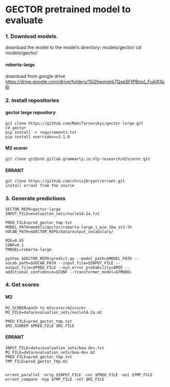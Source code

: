 # GECTOR pretrained model to evaluate

### 1. Download models. 

download the model to the model’s directory: models/gector/
cd models/gector/

#### roberta-large
download from google drive
https://drive.google.com/drive/folders/1Si2hwmskb7QxqSFtPBsivl_FujkR3p6l


### 2. Install repositories

#### gector large repository
```
git clone https://github.com/MaksTarnavskyi/gector-large.git
cd gector
pip install -r requirements.txt
pip install overrides==3.1.0
```

#### M2 scorer
`git clone git@ssh.gitlab.grammarly.io:nlp-research/m2scorer.git`

#### ERRANT
```
git clone https://github.com/chrisjbryant/errant.git
install errant from the source
```

### 3. Generate predictions

```
GECTOR_REPO=gector-large
INPUT_FILE=evaluaiton_sets/nucle14-2a.txt

PRED_FILE=pred_gector_tmp.txt
MODEL_PATH=models/gector/roberta-large_1_pie_1bw_st3.th
VOCAB_PATH=$GECTOR_REPO/data/output_vocabulary/

MIE=0.65
CONF=0.1
TMODEL=roberta-large

python $GECTOR_REPO/predict.py --model_path=$MODEL_PATH --vocab_path=$VOCAB_PATH --input_file=$INPUT_FILE --output_file=$PRED_FILE --min_error_probability=$MIE --additional_confidence=$CONF --transformer_model=$TMODEL
```

### 4. Get scores
#### M2
```
M2_SCORER=path to m2scorer/m2scorer
M2_FILE=data/evaluation_sets/nucle14-2a.m2

PRED_FILE=pred_gector_tmp.txt
$M2_SCORER $PRED_FILE $M2_FILE 
```

#### ERRANT
```
INPUT_FILE=data/evaluation_sets/bea-dev.txt
M2_FILE=data/evaluation_sets/bea-dev.m2
PRED_FILE=pred_gector_tmp.txt
TMP_FILE=pred_gector_tmp.m2


errant_parallel -orig $INPUT_FILE -cor $PRED_FILE -out $TMP_FILE
errant_compare -hyp $TMP_FILE -ref $M2_FILE 
```